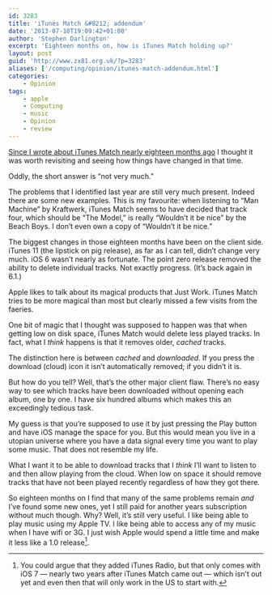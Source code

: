 ```yaml
---
id: 3283
title: 'iTunes Match &#8212; addendum'
date: '2013-07-10T19:09:42+01:00'
author: 'Stephen Darlington'
excerpt: 'Eighteen months on, how is iTunes Match holding up?'
layout: post
guid: 'http://www.zx81.org.uk/?p=3283'
aliases: ['/computing/opinion/itunes-match-addendum.html']
categories:
    - Opinion
tags:
    - apple
    - Computing
    - music
    - Opinion
    - review
---
```


[Since I wrote about iTunes Match nearly eighteen months ago](http://www.zx81.org.uk/computing/opinion/itunes-match.html "http://www.zx81.org.uk/computing/opinion/itunes-match.html") I thought it was worth revisiting and seeing how things have changed in that time.

Oddly, the short answer is “not very much.”

The problems that I identified last year are still very much present. Indeed there are some new examples. This is my favourite: when listening to “Man Machine” by Kraftwerk, iTunes Match seems to have decided that track four, which should be “The Model,” is really “Wouldn’t it be nice” by the Beach Boys. I don’t even own a copy of “Wouldn’t it be nice.”

The biggest changes in those eighteen months have been on the client side. iTunes 11 (the lipstick on pig release), as far as I can tell, didn’t change very much. iOS 6 wasn’t nearly as fortunate. The point zero release removed the ability to delete individual tracks. Not exactly progress. (It’s back again in 6.1.)

Apple likes to talk about its magical products that Just Work. iTunes Match tries to be more magical than most but clearly missed a few visits from the faeries.

One bit of magic that I thought was supposed to happen was that when getting low on disk space, iTunes Match would delete less played tracks. In fact, what I *think* happens is that it removes older, *cached* tracks.

The distinction here is between *cached* and *downloaded*. If you press the download (cloud) icon it isn’t automatically removed; if you didn’t it is.

But how do you tell? Well, that’s the other major client flaw. There’s no easy way to see which tracks have been downloaded without opening each album, one by one. I have six hundred albums which makes this an exceedingly tedious task.

My guess is that you’re supposed to use it by just pressing the Play button and have iOS manage the space for you. But this would mean you live in a utopian universe where you have a data signal every time you want to play some music. That does not resemble my life.

What I want it to be able to download tracks that I *think* I’ll want to listen to and then allow playing from the cloud. When low on space it should remove tracks that have not been played recently regardless of how they got there.

So eighteen months on I find that many of the same problems remain *and* I’ve found some new ones, yet I still paid for another years subscription without much though. Why? Well, it’s still very useful. I like being able to play music using my Apple TV. I like being able to access any of my music when I have wifi or 3G. I just wish Apple would spend a little time and make it less like a 1.0 release[^1].
[^1]: You could argue that they added iTunes Radio, but that only comes with iOS 7 — nearly two years after iTunes Match came out — which isn’t out yet and even then that will only work in the US to start with.
